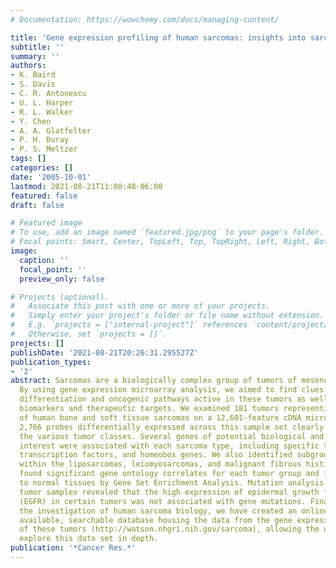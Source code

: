 ```yaml
---
# Documentation: https://wowchemy.com/docs/managing-content/

title: 'Gene expression profiling of human sarcomas: insights into sarcoma biology'
subtitle: ''
summary: ''
authors:
- K. Baird
- S. Davis
- C. R. Antonescu
- U. L. Harper
- R. L. Walker
- Y. Chen
- A. A. Glatfelter
- P. H. Duray
- P. S. Meltzer
tags: []
categories: []
date: '2005-10-01'
lastmod: 2021-08-21T11:08:48-06:00
featured: false
draft: false

# Featured image
# To use, add an image named `featured.jpg/png` to your page's folder.
# Focal points: Smart, Center, TopLeft, Top, TopRight, Left, Right, BottomLeft, Bottom, BottomRight.
image:
  caption: ''
  focal_point: ''
  preview_only: false

# Projects (optional).
#   Associate this post with one or more of your projects.
#   Simply enter your project's folder or file name without extension.
#   E.g. `projects = ["internal-project"]` references `content/project/deep-learning/index.md`.
#   Otherwise, set `projects = []`.
projects: []
publishDate: '2021-08-21T20:26:31.295527Z'
publication_types:
- '2'
abstract: Sarcomas are a biologically complex group of tumors of mesenchymal origin.
  By using gene expression microarray analysis, we aimed to find clues into the cellular
  differentiation and oncogenic pathways active in these tumors as well as potential
  biomarkers and therapeutic targets. We examined 181 tumors representing 16 classes
  of human bone and soft tissue sarcomas on a 12,601-feature cDNA microarray. Remarkably,
  2,766 probes differentially expressed across this sample set clearly delineated
  the various tumor classes. Several genes of potential biological and therapeutic
  interest were associated with each sarcoma type, including specific tyrosine kinases,
  transcription factors, and homeobox genes. We also identified subgroups of tumors
  within the liposarcomas, leiomyosarcomas, and malignant fibrous histiocytomas. We
  found significant gene ontology correlates for each tumor group and identified similarity
  to normal tissues by Gene Set Enrichment Analysis. Mutation analysis done on 275
  tumor samples revealed that the high expression of epidermal growth factor receptor
  (EGFR) in certain tumors was not associated with gene mutations. Finally, to further
  the investigation of human sarcoma biology, we have created an online, publicly
  available, searchable database housing the data from the gene expression profiles
  of these tumors (http://watson.nhgri.nih.gov/sarcoma), allowing the user to interactively
  explore this data set in depth.
publication: '*Cancer Res.*'
---
```

